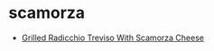 # scamorza

 * [Grilled Radicchio Treviso With Scamorza Cheese](../index/g/grilled-radicchio-treviso-with-scamorza-cheese-103846.json)
